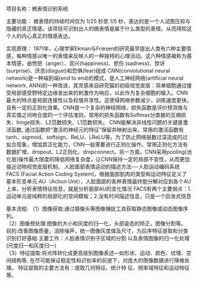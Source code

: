 项目名称：微表情识别系统

主要功能：
     微表情的持续时间仅为 1/25 秒至 1/5 秒，表达的是一个人试图压抑与隐藏的真正情感。该项目可识别出人的微表情是属于什么类型的表情。从而得知这个人的内心真正的情感表达。

实现原理：
     1971年，心理学家Ekman与Friesen的研究最早提出人类有六种主要情感，每种情感以唯一的表情来反映人的一种独特的心理活动。这六种情感被称为基本情感，由愤怒（anger）、高兴(happiness)、悲伤 (sadness)、惊讶(surprise)、厌恶(disgust)和恐惧(fear)组成 CNN(convolutional neural network)是一种端到端(end to end)的模式，是人工神经网络(artificial neural network, ANN)的一种改进，其灵感来自研究猫的初级视觉皮层：简单细胞通过接受局部感受野特定边缘发出来的刺激作为响应，以此作为复杂细胞的输入。CNN最大的特点是局部连接性以及权值共享性。这使得网络参数减少，训练速度更快，且有一定的正则化效果。CNN是一个复杂的神经网络，损失函数是评价预测值与真实值之间吻合度的一个评估准则，常用的损失函数有Softmax分类器的互熵损失、hinge损失、L2范数损失、L1范数损失。 CNN能解决非线性问题的关键是激活函数, 通过函数把“激活的神经元的特征”保留并映射出来，常用的激活函数有tanh、sigmoid、softsign、ReLU、LReLU等。为了防止网络层数过深造成的过拟合现象，增加其泛化能力，CNN一般需要进行正则化操作。常用正则化方法有数据扩增、dropout、L2正则化、dropconnect。另一方面，CNN采用pooling(池化层)操作最大限度的降低网络复杂度，让CNN保持一定的局部不变性，从而更加接近动物视觉皮层机制。 人脸面部表情运动的描述方法---人脸运动编码系统FACS (Facial Action Coding System)，根据面部肌肉的类型和运动特征定义了基本形变单元 AU（Action Unit），人脸面部的各种表情最终能分解对应到各个AU上来，分析表情特征信息，就是分析面部AU的变化情况 FACS有两个主要弱点：1.运动单元是纯粹的局部化的空间模板；2.没有时间描述信息，只是一个启发式信息

基本流程: 
      （1）图像获取:通过摄像头等图像捕捉工具获取静态图像或动态图像序列。   
      （2）图像预处理:图像的大小和灰度的归一化，头部姿态的矫正，图像分割等。 目的:改善图像质量，消除噪声，统一图像灰度值及尺寸，为后序特征提取和分类识别打好基础 主要工作：人脸表情识别子区域的分割            以及表情图像的归一化处理(尺度归一和灰度归一)  
      （3）特征提取:将点阵转化成更高级别图像表述—如形状、运动、颜色、纹理、空间结构等, 在尽可能保证稳定性和识别率的前提下，对庞大的图像数据进行降维处理。 特征提取的主要方法有：提取几何特征、统计特           征、频率域特征和运动特征等。




